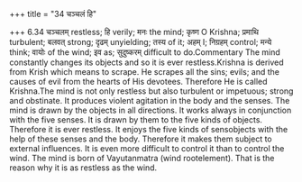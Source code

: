 +++
title = "34 चञ्चलं हि"

+++
6.34 चञ्चलम् restless; हि verily; मनः the mind; कृष्ण O Krishna; प्रमाथि
turbulent; बलवत् strong; दृढम् unyielding; तस्य of it; अहम् I; निग्रहम्
control; मन्ये think; वायोः of the wind; इव as; सुदुष्करम् difficult to
do.Commentary The mind constantly changes its objects and so it is ever
restless.Krishna is derived from Krish which means to scrape. He scrapes
all the sins; evils; and the causes of evil from the hearts of His
devotees. Therefore He is called Krishna.The mind is not only restless
but also turbulent or impetuous; strong and obstinate. It produces
violent agitation in the body and the senses. The mind is drawn by the
objects in all directions. It works always in conjunction with the five
senses. It is drawn by them to the five kinds of objects. Therefore it
is ever restless. It enjoys the five kinds of sensobjects with the help
of these senses and the body. Therefore it makes them subject to
external influences. It is even more difficult to control it than to
control the wind. The mind is born of Vayutanmatra (wind rootelement).
That is the reason why it is as restless as the wind.
